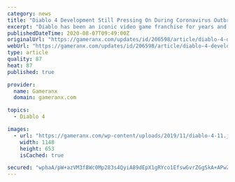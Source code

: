 ```yaml
---
category: news
title: "Diablo 4 Development Still Pressing On During Coronavirus Outbreak"
excerpt: "Diablo has been an iconic video game franchise for years and fans were incredibly eager to see Diablo 4 get announced. The video game development process has been in full swing with Rod Fergusson ..."
publishedDateTime: 2020-08-07T09:49:00Z
originalUrl: "https://gameranx.com/updates/id/206598/article/diablo-4-development-still-pressing-on-during-coronavirus-outbreak/"
webUrl: "https://gameranx.com/updates/id/206598/article/diablo-4-development-still-pressing-on-during-coronavirus-outbreak/"
type: article
quality: 87
heat: 87
published: true

provider:
  name: Gameranx
  domain: gameranx.com

topics:
  - Diablo 4

images:
  - url: "https://gameranx.com/wp-content/uploads/2019/11/diablo-4-11.jpg"
    width: 1148
    height: 653
    isCached: true

secured: "wphaA/pW+azVM3f8Wc0Mp283s4QyiA89dEpX1gRYco1EfswGvrZGgSkA+APwZRuL1tv8nN0D6VauKsPBvzWO6wv7DrVUPbbpd5VXKWGDiMmgNeo6f3MBCsJT2MOefP2x1Tvs7nkSRLhEL+ucUgJRd9ABsKqd4JfqTGpQlTNP49RzvahponCsZUaoyB7Yaz3L1F6J2cOSDTei3CgZZ/GqyHisrOnBvOhjAeCLTSTQE7SSQYKeQThg0Ty+p7hRawoMf7jmt80wB+0WdvxryEXhWS7/W83V2haAtvbFyokdWOXGDWKTK58o8kv8fqjQXzq/nBSXLztmPcVJyMrWhKoIkXjOqbIm5p9cKgl52Eduog0=;VPs4oksTL/6aBb5TD+8wjQ=="
---
```


